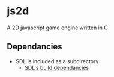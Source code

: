 # js2d

A 2D javascript game engine written in C

## Dependancies

- SDL is included as a subdirectory
  - [SDL's build dependancies](https://github.com/libsdl-org/SDL/blob/main/docs/README-linux.md#build-dependencies)
